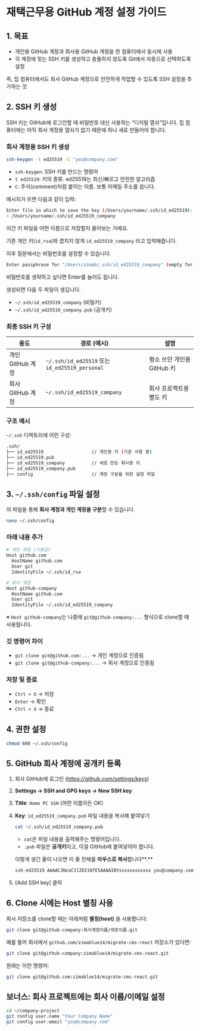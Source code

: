 # 재택근무용 GitHub 계정 설정 가이드

## 1. 목표

- 개인용 GitHub 계정과 회사용 GitHub 계정을 한 컴퓨터에서 동시에 사용
- 각 계정에 맞는 SSH 키를 생성하고 충돌하지 않도록 Git에서 자동으로 선택하도록 설정

즉, 집 컴퓨터에서도 회사 GitHub 계정으로 안전하게 작업할 수 있도록 SSH 설정을 추가하는 것

## 2. SSH 키 생성

SSH 키는 GitHub에 로그인할 때 비밀번호 대신 사용하는 “디지털 열쇠”입니다.
집 컴퓨터에는 아직 회사 계정용 열쇠가 없기 때문에 하나 새로 만들어야 합니다.

### 회사 계정용 SSH 키 생성

```bash
ssh-keygen -t ed25519 -C "you@company.com"
```

- `ssh-keygen`: SSH 키를 만드는 명령어
- `t ed25519`: 키의 종류. ed25519는 최신/빠르고 안전한 알고리즘
- `C`: 주석(comment)처럼 붙이는 이름. 보통 이메일 주소를 씁니다.

메시지가 뜨면 다음과 같이 입력:

```bash
Enter file in which to save the key (/Users/yourname/.ssh/id_ed25519):
> /Users/yourname/.ssh/id_ed25519_company
```

이건 키 파일을 어떤 이름으로 저장할지 물어보는 거예요.

기존 개인 키(`id_rsa`)와 겹치지 않게 `id_ed25519_company` 라고 입력해줍니다.

이후 질문에서는 비밀번호를 설정할 수 있습니다.

```bash
Enter passphrase for "/Users/zimab/.ssh/id_ed25519_company" (empty for no passphrase):
```

비밀번호를 생략하고 싶다면 Enter를 눌러도 됩니다.

생성되면 다음 두 파일이 생깁니다.

- `~/.ssh/id_ed25519_company` (비밀키)
- `~/.ssh/id_ed25519_company.pub` (공개키)

### 최총 SSH 키 구성

| 용도             | 경로 (예시)                                    | 설명                       |
| ---------------- | ---------------------------------------------- | -------------------------- |
| 개인 GitHub 계정 | `~/.ssh/id_ed25519` 또는 `id_ed25519_personal` | 평소 쓰던 개인용 GitHub 키 |
| 회사 GitHub 계정 | `~/.ssh/id_ed25519_company`                    | 회사 프로젝트용 별도 키    |

### 구조 예시

`~/.ssh` 디렉토리에 이런 구성:

```bash
.ssh/
├── id_ed25519                  // 개인용 키 (기존 사용 중)
├── id_ed25519.pub
├── id_ed25519_company          // 새로 만든 회사용 키
├── id_ed25519_company.pub
├── config                      // 계정 구분을 위한 설정 파일
```

## 3. `~/.ssh/config` 파일 설정

이 파일을 통해 **회사 계정과 개인 계정을 구분**할 수 있습니다.

```bash
nano ~/.ssh/config
```

### 아래 내용 추가

```bash
# 개인 계정 (기본값)
Host github.com
  HostName github.com
  User git
  IdentityFile ~/.ssh/id_rsa

# 회사 계정
Host github-company
  HostName github.com
  User git
  IdentityFile ~/.ssh/id_ed25519_company
```

※ `Host github-company`는 나중에 `git@github-company:...` 형식으로 clone할 때 사용됩니다.

### 깃 명령어 차이

- `git clone git@github.com:...` → 개인 계정으로 인증됨
- `git clone git@github-company:...` → 회사 계정으로 인증됨

### 저장 및 종료

- `Ctrl + O` → 저장
- `Enter` → 확인
- `Ctrl + X` → 종료

## 4. 권한 설정

```bash
chmod 600 ~/.ssh/config
```

## 5. GitHub 회사 계정에 공개키 등록

1. 회사 GitHub에 로그인 (<https://github.com/settings/keys>)
2. **Settings → SSH and GPG keys → New SSH key**
3. **Title**: `Home PC SSH` (어떤 이름이든 OK)
4. **Key**: `id_ed25519_company.pub` 파일 내용을 복사해 붙여넣기

   ```bash
   cat ~/.ssh/id_ed25519_company.pub
   ```

   - `cat`은 파일 내용을 출력해주는 명령어입니다.
   - `.pub` 파일은 **공개키**이고, 이걸 GitHub에 붙여넣어야 합니다.

   이렇게 생긴 줄이 나오면 이 줄 전체를 **마우스로 복사**합니다**.**

   ```bash
   ssh-ed25519 AAAAC3NzaC1lZDI1NTE5AAAAIBYxxxxxxxxxxxx you@company.com
   ```

5. [Add SSH key] 클릭

## 6. Clone 시에는 Host 별칭 사용

회사 저장소를 clone할 때는 아래처럼 **별칭(host)** 을 사용합니다:

```bash
git clone git@github-company:회사계정이름/레포이름.git
```

예를 들어 회사에서 `github.com/zimablue14/migrate-cms-react` 저장소가 있다면:

```bash
git clone git@github-company:zimablue14/migrate-cms-react.git
```

원래는 이런 명령어:

```bash
git clone git@github.com:zimablue14/migrate-cms-react.git
```

## 보너스: 회사 프로젝트에는 회사 이름/이메일 설정

```bash
cd ~/company-project
git config user.name "Your Company Name"
git config user.email "you@company.com"
```
